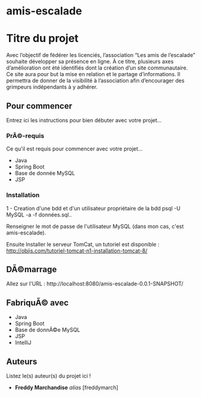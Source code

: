 # amis-escalade
# Titre du projet

Avec l’objectif de fédérer les licenciés, l’association “Les amis de l’escalade” souhaite développer sa présence en ligne. À ce titre, plusieurs axes d’amélioration ont été identifiés dont la création d’un site communautaire. Ce site aura pour but la mise en relation et le partage d’informations. Il permettra de donner de la visibilité à l’association afin d’encourager des grimpeurs indépendants à y adhérer. 


## Pour commencer

Entrez ici les instructions pour bien débuter avec votre projet...

### PrÃ©-requis

Ce qu'il est requis pour commencer avec votre projet...

- Java
- Spring Boot
- Base de donnée MySQL
- JSP

### Installation

1 - Creation d'une bdd et d'un utilisateur propriétaire de la bdd psql -U MySQL -a -f données.sql..

Renseigner le mot de passe de l'utilisateur MySQL (dans mon cas, c'est amis-escalade).

Ensuite Installer le serveur TomCat, un tutoriel est disponible : http://objis.com/tutoriel-tomcat-n1-installation-tomcat-8/


## DÃ©marrage

Allez sur l'URL : http://localhost:8080/amis-escalade-0.0.1-SNAPSHOT/

## FabriquÃ© avec

- Java
- Spring Boot
- Base de donnÃ©e MySQL
- JSP
- IntelliJ

## Auteurs

Listez le(s) auteur(s) du projet ici !
* **Freddy Marchandise** _alias_ [freddymarch]
